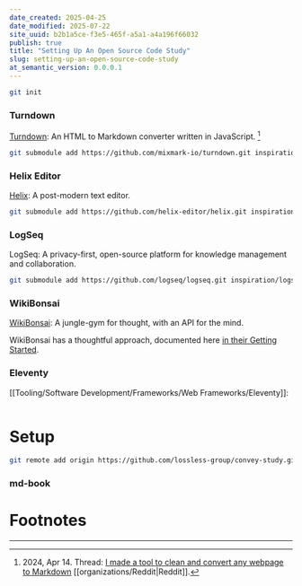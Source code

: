 ```yaml
---
date_created: 2025-04-25
date_modified: 2025-07-22
site_uuid: b2b1a5ce-f3e5-465f-a5a1-a4a196f66032
publish: true
title: "Setting Up An Open Source Code Study"
slug: setting-up-an-open-source-code-study
at_semantic_version: 0.0.0.1
---
```


```bash
git init

```

### Turndown
[Turndown](https://github.com/mixmark-io/turndown.git): An HTML to Markdown converter written in JavaScript. [^1]
```bash
git submodule add https://github.com/mixmark-io/turndown.git inspiration/turndown
```

### Helix Editor
[Helix](https://helix-editor.com/): A post-modern text editor. 
```bash
git submodule add https://github.com/helix-editor/helix.git inspiration/helix-editor
```

### LogSeq
LogSeq: A privacy-first, open-source platform for knowledge management and collaboration.
```bash
git submodule add https://github.com/logseq/logseq.git inspiration/logseq
```

### WikiBonsai
[WikiBonsai](https://wikibonsai.io/): A jungle-gym for thought, with an API for the mind.

WikiBonsai has a thoughtful approach, documented here [in their Getting Started](https://github.com/wikibonsai/wikibonsai/blob/main/docs/USE.md).

### Eleventy
[[Tooling/Software Development/Frameworks/Web Frameworks/Eleventy]]: 
```bash

```

# Setup
```bash
git remote add origin https://github.com/lossless-group/convey-study.git
```

### md-book
# Footnotes
***
[^1]: 2024, Apr 14. Thread: [I made a tool to clean and convert any webpage to Markdown](https://news.ycombinator.com/item?id=40033490) [[organizations/Reddit|Reddit]].